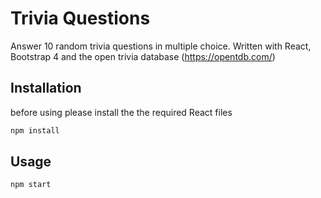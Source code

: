 # Trivia Questions

Answer 10 random trivia questions in multiple choice. Written with React, Bootstrap 4 and the open trivia database (https://opentdb.com/)

## Installation

before using please install the the required React files

```bash
npm install
```

## Usage

```bash
npm start
```
